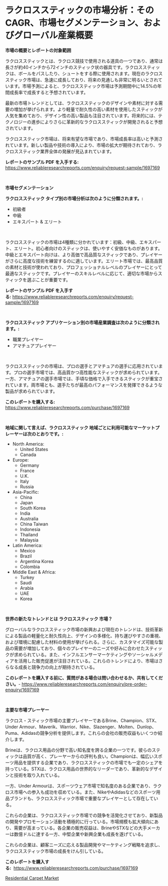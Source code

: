 <p><h1>ラクロススティックの市場分析：そのCAGR、市場セグメンテーション、およびグローバル産業概要</h1></p><p><strong>市場の概要とレポートの対象範囲</strong></p>
<p><p>ラクロススティックとは、ラクロス競技で使用される道具の一つであり、通常は長さが約40インチから72インチのスティック状の器具です。ラクロススティックは、ボールをパスしたり、シュートをする際に使用されます。現在のラクロススティック市場は、急速に成長しており、将来の見通しも非常に明るいとされています。市場予測によると、ラクロススティック市場は予測期間中に14.5%の年間成長率で成長すると予想されています。</p><p>最新の市場トレンドとしては、ラクロススティックのデザインや素材に対する需要の増加が挙げられます。より軽量で耐久性の高い素材を使用したスティックが人気を集めており、デザイン性の高い製品も注目されています。将来的には、テクノロジーの進歩によりさらに革新的なラクロススティックが開発されると予想されています。</p><p>ラクロススティック市場は、将来有望な市場であり、市場成長率は高いと予測されています。新しい製品や技術の導入により、市場の拡大が期待されており、ラクロススティック業界全体の発展が見込まれています。</p></p>
<p><strong>レポートのサンプル PDF を入手する:</strong> <a href="https://www.reliableresearchreports.com/enquiry/request-sample/1697169">https://www.reliableresearchreports.com/enquiry/request-sample/1697169</a></p>
<p>&nbsp;</p>
<p><strong>市場セグメンテーション</strong></p>
<p><strong>ラクロススティック タイプ別の市場分析は次のように分類されます。:</strong></p>
<p><ul><li>初級者</li><li>中級</li><li>エキスパート & エリート</li></ul></p>
<p>&nbsp;</p>
<p><p>ラクロススティックの市場は4種類に分かれています：初級、中級、エキスパート、エリート。初心者向けのスティックは、使いやすく安価なものがあります。中級とエキスパート向けは、より高価で高品質なスティックであり、プレイヤーがさらに高度な技術を練習するのに適しています。エリート市場では、最高品質の素材と技術が使われており、プロフェッショナルレベルのプレイヤーにとって最適なスティックです。プレイヤーのスキルレベルに応じて、適切な市場からスティックを選ぶことが重要です。</p></p>
<p><strong>レポートのサンプル PDF を入手する:</strong>&nbsp;<a href="https://www.reliableresearchreports.com/enquiry/request-sample/1697169">https://www.reliableresearchreports.com/enquiry/request-sample/1697169</a></p>
<p>&nbsp;</p>
<p><strong> ラクロススティック アプリケーション別の市場産業調査は次のように分類されます。:</strong></p>
<p><ul><li>職業プレイヤー</li><li>アマチュアプレイヤー</li></ul></p>
<p>&nbsp;</p>
<p><p>ラクロススティックの市場は、プロの選手とアマチュアの選手に応用されています。プロの選手市場では、高品質かつ高性能なスティックが求められています。一方、アマチュアの選手市場では、手頃な価格で入手できるスティックが重宝されています。両市場とも、選手たちが最高のパフォーマンスを発揮できるような製品が求められています。</p></p>
<p><strong>このレポートを購入する:</strong>&nbsp; <a href="https://www.reliableresearchreports.com/purchase/1697169">https://www.reliableresearchreports.com/purchase/1697169</a></p>
<p>&nbsp;</p>
<p><strong>地域に関して言えば、ラクロススティック 地域ごとに利用可能なマーケットプレーヤーは次のとおりです。:</strong></p>
<p><ul>
    <li>
        North America:
        <ul>
            <li>United States</li>
            <li>Canada</li>
        </ul>
    </li>
    <li>
        Europe:
        <ul>
            <li>Germany</li>
            <li>France</li>
            <li>U.K.</li>
            <li>Italy</li>
            <li>Russia</li>
        </ul>
    </li>
    <li>
        Asia-Pacific:
        <ul>
            <li>China</li>
            <li>Japan</li>
            <li>South Korea</li>
            <li>India</li>
            <li>Australia</li>
            <li>China Taiwan</li>
            <li>Indonesia</li>
            <li>Thailand</li>
            <li>Malaysia</li>
        </ul>
    </li>
    <li>
        Latin America:
        <ul>
            <li>Mexico</li>
            <li>Brazil</li>
            <li>Argentina Korea</li>
            <li>Colombia</li>
        </ul>
    </li>
    <li>
        Middle East & Africa:
        <ul>
            <li>Turkey</li>
            <li>Saudi</li>
            <li>Arabia</li>
            <li>UAE</li>
            <li>Korea</li>
        </ul>
    </li>
    </ul></p>
<p>&nbsp;</p>
<p><strong>世界の新たなトレンドとは ラクロススティック 市場？</strong></p>
<p><p>グローバルなラクロススティック市場の新興および現在のトレンドは、技術革新による製品の軽量化と耐久性向上、デザインの多様化、持ち運びやすさの重視、および環境に配慮した材料の使用が挙げられる。さらに、カスタマイズ可能な製品の需要が増加しており、個々のプレイヤーのニーズや好みに合わせたスティックが求められている。また、インフルエンサーマーケティングやソーシャルメディアを活用した販売促進が注目されている。これらのトレンドにより、市場はさらなる成長と競争力の向上が期待されている。</p></p>
<p><strong>このレポートを購入する前に、質問がある場合は問い合わせるか、共有してください。</strong>- <a href="https://www.reliableresearchreports.com/enquiry/pre-order-enquiry/1697169">https://www.reliableresearchreports.com/enquiry/pre-order-enquiry/1697169</a></p>
<p>&nbsp;</p>
<p><strong>主要な市場プレーヤー</strong></p>
<p><p>ラクロス・スティック市場の主要プレイヤーであるBrine、Champion、STX、Under Armour、Maverik、Warrior、Nike、Slazenger、Molten、Dunlop、Puma、Adidasの競争分析を提供します。これらの会社の販売収益もいくつか紹介します。</p><p>Brineは、ラクロス用品の分野で高い知名度を誇る企業の一つです。彼らのスティックは品質が高く、プレーヤーからの評判も良い。Championは、幅広いスポーツ用品を提供する企業であり、ラクロススティックの市場でも一定のシェアを持っている。STXは、ラクロス用品の世界的なリーダーであり、革新的なデザインと技術を取り入れている。</p><p>一方、Under Armourは、スポーツウェア市場で知名度のある企業であり、ラクロス市場への参入も成功を収めている。また、NikeやAdidasなどのスポーツ用品ブランドも、ラクロススティック市場で重要なプレイヤーとして存在している。</p><p>これらの企業は、ラクロススティック市場での競争を活発化させており、新製品の開発やプロモーション活動を積極的に行っている。市場規模も拡大傾向にあり、需要が高まっている。各企業の販売収益は、BrineやSTXなどの大手メーカーは数億ドルに達する一方、中堅企業や新興企業も成長を遂げている。</p><p>これらの企業は、顧客ニーズに応える製品開発やマーケティング戦略を追求し、ラクロススティック市場の成長をけん引している。</p></p>
<p><strong>このレポートを購入する:</strong>&nbsp;&nbsp;<a href="https://www.reliableresearchreports.com/purchase/1697169">https://www.reliableresearchreports.com/purchase/1697169</a></p>
<p><p><a href="https://frill-swim-3cd.notion.site/Decoding-the-Residential-Carpet-Market-A-Deep-Dive-into-the-Latest-Market-Trends-Market-Segmentati-f2880d556b6640bb88496988f6ce61ed">Residential Carpet Market</a></p></p>